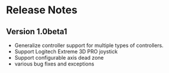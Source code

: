 # Release Notes

## Version 1.0beta1
* Generalize controller support for multiple types of controllers.
* Support Logitech Extreme 3D PRO joystick
* Support configurable axis dead zone
* various bug fixes and exceptions
